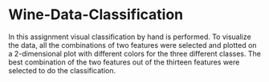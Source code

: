 # Wine-Data-Classification
In this assignment visual classification by hand is performed. To visualize the data, all the combinations of two features were selected and plotted on a 2-dimensional plot with different colors for the three different classes. The best combination of the two features out of the thirteen features were selected to do the classification.
